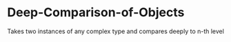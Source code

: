 # Deep-Comparison-of-Objects
Takes two instances of any complex type and compares deeply to n-th level
